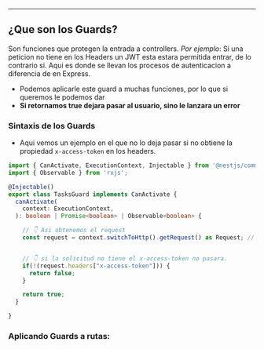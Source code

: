 
---
## ¿Que son los Guards?
Son funciones que protegen la entrada a controllers. *Por ejemplo*: Si una peticion no tiene en los Headers un JWT esta estara permitida entrar, de lo contrario si. Aqui es donde se llevan los procesos de autenticacion a diferencia de en Express.

- Podemos aplicarle este guard a muchas funciones, por lo que si queremos le podemos dar 
- **Si retornamos true dejara pasar al usuario, sino le lanzara un error**
### Sintaxis de los Guards
- Aqui vemos un ejemplo en el que no lo deja pasar si no obtiene la propiedad `x-access-token` en los headers.

```typescript
import { CanActivate, ExecutionContext, Injectable } from '@nestjs/common';
import { Observable } from 'rxjs';

@Injectable()
export class TasksGuard implements CanActivate {
  canActivate(
    context: ExecutionContext,
  ): boolean | Promise<boolean> | Observable<boolean> {

    // 👇 Asi obtenemos el request
    const request = context.switchToHttp().getRequest() as Request; //


	// 👇 si la solicitud no tiene el x-access-token no pasara.
    if(!(request.headers["x-access-token"])) {
      return false; 
    }

    return true;
  }

}
```

### Aplicando Guards a rutas:
```
	
```
